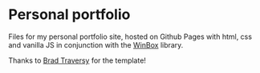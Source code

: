 # Personal portfolio

Files for my personal portfolio site, hosted on Github Pages with html, css and vanilla JS in conjunction with the [WinBox](https://github.com/nextapps-de/winbox) library.

Thanks to [Brad Traversy](https://github.com/bradtraversy/terminal-landing-page) for the template!